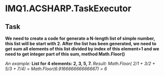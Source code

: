 # IMQ1.ACSHARP.TaskExecutor
## Task

**We need to create a code for generate a N-length list of simple number, this list will be start with 2. After the list has been generated, we need to get sum all elements of this list divided by index of this element+1 and we need to get integer part of this sum, method Math.Floor()**

*An example:*
**List for 4 elements: 2, 3, 5, 7.**
*Result: Math.Floor( 2/1 + 3/2 + 5/3 + 7/4) = Math.Floor(6.916666666666667) = 6*
